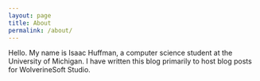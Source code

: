 ```yaml
---
layout: page
title: About
permalink: /about/
---
```


Hello. My name is Isaac Huffman, a computer science student at the University of Michigan. I have written this blog primarily to host blog posts for WolverineSoft Studio.

